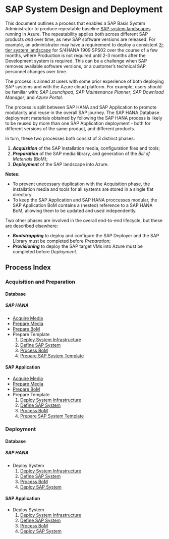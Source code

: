 # SAP System Design and Deployment

This document outlines a process that enables a SAP Basis System Administrator to produce repeatable baseline [SAP system landscapes](https://help.sap.com/doc/saphelp_afs64/6.4/en-US/de/6b0d84f34d11d3a6510000e835363f/content.htm) running in Azure.
The repeatability applies both across different SAP products _and_ over time, as new SAP software versions are released.
For example, an administrator may have a requirement to deploy a consistent [3-tier system landscape](https://help.sap.com/doc/saphelp_afs64/6.4/en-US/de/6b0da2f34d11d3a6510000e835363f/content.htm?no_cache=true) for S/4HANA 1909 SPS02 over the course of a few months, where Production is not required until 2-3 months after the Development system is required.
This can be a challenge when SAP removes available software versions, or a customer’s technical SAP personnel changes over time.

The process is aimed at users with some prior experience of both deploying SAP systems and with the Azure cloud platform.
For example, users should be familiar with: _SAP Launchpad_, _SAP Maintenance Planner_, _SAP Download Manager_, and _Azure Portal_.

The process is split between SAP HANA and SAP Application to promote modularity and reuse in the overall SAP journey.
The SAP HANA Database deployment materials obtained by following the SAP HANA process is likely to be reused by more than one SAP Application deployment - both for different versions of the same product, and different products.

In turn, these two processes both consist of 3 distinct phases:

1. **_Acquisition_** of the SAP installation media, configuration files and tools;
1. **_Preparation_** of the SAP media library, and generation of the _Bill of Materials_ (BoM);
1. **_Deployment_** of the SAP landscape into Azure.

**Notes:**

- To prevent unecessary duplication with the Acquisition phase, the installation media and tools for all systems are stored in a single flat directory.
- To keep the SAP Application and SAP HANA proccesses modular, the SAP Application BoM contains a (nested) reference to a SAP HANA BoM, allowing them to be updated and used independently.

Two other phases are involved in the overall end-to-end lifecycle, but these are described elsewhere:

- **_Bootstrapping_** to deploy and configure the SAP Deployer and the SAP Library must be completed before _Preparation_;
- **_Provisioning_** to deploy the SAP target VMs into Azure must be completed before _Deployment_.

## Process Index

### Acquisition and Preparation

#### Database

##### SAP HANA

- [Acquire Media](./hana/acquire-media.md)
- [Prepare Media](./hana/prepare-sap-library.md)
- [Prepare BoM](./hana/prepare-bom.md)
- Prepare Template
   1. [Deploy System Infrastructure](./deploy-system-infrastructure.md)
   1. [Define SAP System](./common/define-sap-system.md)
   1. [Process BoM](./common/process-bom.md)
   1. [Prepare SAP System Template](./hana/prepare-ini.md)

#### SAP Application
- [Acquire Media](./app/acquire-media.md)
- [Prepare Media](./app/prepare-sap-library.md)
- [Prepare BoM](./app/prepare-full-app-bom.md)
- Prepare Template
   1. [Deploy System Infrastructure](./deploy-system-infrastructure.md)
   1. [Define SAP System](./common/define-sap-system.md)
   1. [Process BoM](./common/process-bom.md)
   1. [Prepare SAP System Template](./app/prepare-ini.md)

### Deployment

#### Database

##### SAP HANA

- Deploy System
  1. [Deploy System Infrastructure](./deploy-system-infrastructure.md)
  1. [Define SAP System](./common/define-sap-system.md)
  1. [Process BoM](./common/process-bom.md)
  1. [Deploy SAP System](./hana/deploy-sid.md)

#### SAP Application

- Deploy System
  1. [Deploy System Infrastructure](./deploy-system-infrastructure.md)
  1. [Define SAP System](./common/define-sap-system.md)
  1. [Process BoM](./common/process-bom.md)
  1. [Deploy SAP System](./app/deploy-sid.md)
